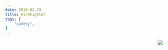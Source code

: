 ```yaml
---
date: 2018-02-19
title: FireFighter
tags: [
    "safety",
]
---
```

<img align="right" src="https://i.imgur.com/p8jenZt.png" style="width=15%">
